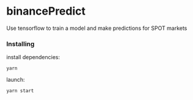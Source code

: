 # binancePredict

Use tensorflow to train a model and make predictions for SPOT markets

<!-- ## Getting Started

These instructions will give you a copy of the project up and running on
your local machine for development and testing purposes. See deployment
for notes on deploying the project on a live system. -->

<!-- ### Prerequisites

Requirements for the software and other tools to build, test and push 
- [Example 1](https://www.example.com)
- [Example 2](https://www.example.com) -->

### Installing

install dependencies:

    yarn

launch:

    yarn start
